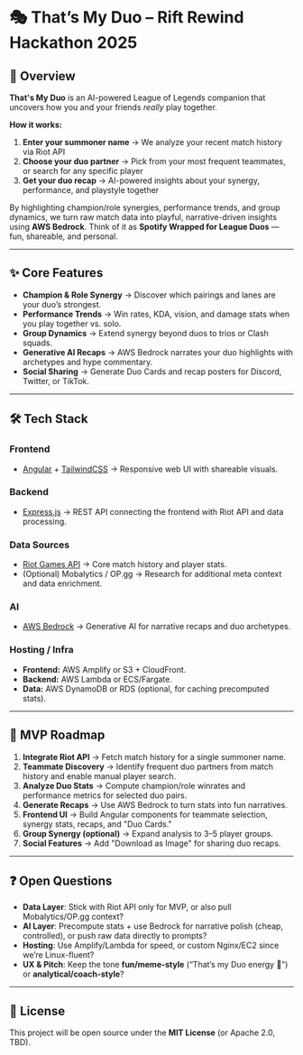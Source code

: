 # 🎭 That’s My Duo – Rift Rewind Hackathon 2025

## 📌 Overview

**That's My Duo** is an AI-powered League of Legends companion that uncovers how you and your friends *really* play together.  

**How it works:**
1. **Enter your summoner name** → We analyze your recent match history via Riot API
2. **Choose your duo partner** → Pick from your most frequent teammates, or search for any specific player
3. **Get your duo recap** → AI-powered insights about your synergy, performance, and playstyle together

By highlighting champion/role synergies, performance trends, and group dynamics, we turn raw match data into playful, narrative-driven insights using **AWS Bedrock**. Think of it as **Spotify Wrapped for League Duos** — fun, shareable, and personal.

---

## ✨ Core Features

- **Champion & Role Synergy** → Discover which pairings and lanes are your duo’s strongest.  
- **Performance Trends** → Win rates, KDA, vision, and damage stats when you play together vs. solo.  
- **Group Dynamics** → Extend synergy beyond duos to trios or Clash squads.  
- **Generative AI Recaps** → AWS Bedrock narrates your duo highlights with archetypes and hype commentary.  
- **Social Sharing** → Generate Duo Cards and recap posters for Discord, Twitter, or TikTok.  

---

## 🛠️ Tech Stack  

### Frontend

- [Angular](https://angular.io/) + [TailwindCSS](https://tailwindcss.com/) → Responsive web UI with shareable visuals.  

### Backend

- [Express.js](https://expressjs.com/) → REST API connecting the frontend with Riot API and data processing.  

### Data Sources

- [Riot Games API](https://developer.riotgames.com/apis) → Core match history and player stats.  
- (Optional) Mobalytics / OP.gg → Research for additional meta context and data enrichment.  

### AI

- [AWS Bedrock](https://aws.amazon.com/bedrock/) → Generative AI for narrative recaps and duo archetypes.  

### Hosting / Infra

- **Frontend:** AWS Amplify or S3 + CloudFront.  
- **Backend:** AWS Lambda or ECS/Fargate.  
- **Data:** AWS DynamoDB or RDS (optional, for caching precomputed stats).  

---

## 🚀 MVP Roadmap

1. **Integrate Riot API** → Fetch match history for a single summoner name.  
2. **Teammate Discovery** → Identify frequent duo partners from match history and enable manual player search.  
3. **Analyze Duo Stats** → Compute champion/role winrates and performance metrics for selected duo pairs.  
4. **Generate Recaps** → Use AWS Bedrock to turn stats into fun narratives.  
5. **Frontend UI** → Build Angular components for teammate selection, synergy stats, recaps, and "Duo Cards."  
6. **Group Synergy (optional)** → Expand analysis to 3–5 player groups.  
7. **Social Features** → Add "Download as Image" for sharing duo recaps.  

---

## ❓ Open Questions

- **Data Layer**: Stick with Riot API only for MVP, or also pull Mobalytics/OP.gg context?  
- **AI Layer**: Precompute stats + use Bedrock for narrative polish (cheap, controlled), or push raw data directly to prompts?  
- **Hosting**: Use Amplify/Lambda for speed, or custom Nginx/EC2 since we’re Linux-fluent?  
- **UX & Pitch**: Keep the tone **fun/meme-style** (“That’s my Duo energy 😤”) or **analytical/coach-style**?  

---

## 📄 License

This project will be open source under the **MIT License** (or Apache 2.0, TBD).  
